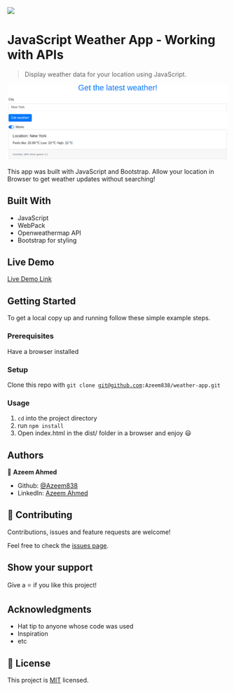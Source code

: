 ![](https://img.shields.io/badge/Microverse-blueviolet)

# JavaScript Weather App - Working with APIs

> Display weather data for your location using JavaScript.

![screenshot](./weather-app-screenshot.png)

This app was built with JavaScript and Bootstrap. Allow your location in Browser to get weather updates without searching!

## Built With

- JavaScript
- WebPack
- Openweathermap API
- Bootstrap for styling

## Live Demo

[Live Demo Link](https://rawcdn.githack.com/Azeem838/weather-app/38cd3fd21d04c9c4d1bb70a69ee1c5754e20b30f/dist/index.html)

## Getting Started

To get a local copy up and running follow these simple example steps.

### Prerequisites

Have a browser installed

### Setup

Clone this repo with <code>git clone git@github.com:Azeem838/weather-app.git</code>

### Usage

1. <code>cd</code> into the project directory
2. run <code>npm install</code>
3. Open index.html in the dist/ folder in a browser and enjoy :smiley:

## Authors

:bust_in_silhouette: **Azeem Ahmed**

- Github: [@Azeem838](https://github.com/Azeem838)
- LinkedIn: [Azeem Ahmed](www.linkedin.com/in/azeemmahmed)

## 🤝 Contributing

Contributions, issues and feature requests are welcome!

Feel free to check the [issues page](https://github.com/Azeem838/restaurant-page/issues).

## Show your support

Give a ⭐️ if you like this project!

## Acknowledgments

- Hat tip to anyone whose code was used
- Inspiration
- etc

## 📝 License

This project is [MIT](lic.url) licensed.
